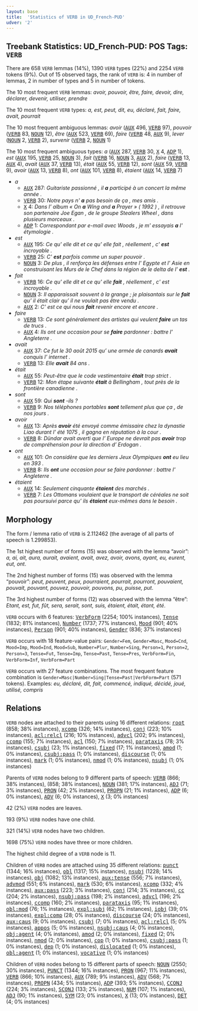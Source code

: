 ```yaml
---
layout: base
title:  'Statistics of VERB in UD_French-PUD'
udver: '2'
---
```


## Treebank Statistics: UD_French-PUD: POS Tags: `VERB`

There are 658 `VERB` lemmas (14%), 1390 `VERB` types (22%) and 2254 `VERB` tokens (9%).
Out of 15 observed tags, the rank of `VERB` is: 4 in number of lemmas, 2 in number of types and 5 in number of tokens.

The 10 most frequent `VERB` lemmas: <em>avoir, pouvoir, être, faire, devoir, dire, déclarer, devenir, utiliser, prendre</em>

The 10 most frequent `VERB` types:  <em>a, est, peut, dit, eu, déclaré, fait, faire, avait, pourrait</em>

The 10 most frequent ambiguous lemmas: <em>avoir</em> (<tt><a href="fr_pud-pos-AUX.html">AUX</a></tt> 496, <tt><a href="fr_pud-pos-VERB.html">VERB</a></tt> 97), <em>pouvoir</em> (<tt><a href="fr_pud-pos-VERB.html">VERB</a></tt> 83, <tt><a href="fr_pud-pos-NOUN.html">NOUN</a></tt> 12), <em>être</em> (<tt><a href="fr_pud-pos-AUX.html">AUX</a></tt> 523, <tt><a href="fr_pud-pos-VERB.html">VERB</a></tt> 69), <em>faire</em> (<tt><a href="fr_pud-pos-VERB.html">VERB</a></tt> 48, <tt><a href="fr_pud-pos-AUX.html">AUX</a></tt> 9), <em>lever</em> (<tt><a href="fr_pud-pos-NOUN.html">NOUN</a></tt> 2, <tt><a href="fr_pud-pos-VERB.html">VERB</a></tt> 2), <em>survenir</em> (<tt><a href="fr_pud-pos-VERB.html">VERB</a></tt> 2, <tt><a href="fr_pud-pos-NOUN.html">NOUN</a></tt> 1)

The 10 most frequent ambiguous types:  <em>a</em> (<tt><a href="fr_pud-pos-AUX.html">AUX</a></tt> 287, <tt><a href="fr_pud-pos-VERB.html">VERB</a></tt> 30, <tt><a href="fr_pud-pos-X.html">X</a></tt> 4, <tt><a href="fr_pud-pos-ADP.html">ADP</a></tt> 1), <em>est</em> (<tt><a href="fr_pud-pos-AUX.html">AUX</a></tt> 195, <tt><a href="fr_pud-pos-VERB.html">VERB</a></tt> 25, <tt><a href="fr_pud-pos-NOUN.html">NOUN</a></tt> 3), <em>fait</em> (<tt><a href="fr_pud-pos-VERB.html">VERB</a></tt> 16, <tt><a href="fr_pud-pos-NOUN.html">NOUN</a></tt> 3, <tt><a href="fr_pud-pos-AUX.html">AUX</a></tt> 2), <em>faire</em> (<tt><a href="fr_pud-pos-VERB.html">VERB</a></tt> 13, <tt><a href="fr_pud-pos-AUX.html">AUX</a></tt> 4), <em>avait</em> (<tt><a href="fr_pud-pos-AUX.html">AUX</a></tt> 37, <tt><a href="fr_pud-pos-VERB.html">VERB</a></tt> 13), <em>était</em> (<tt><a href="fr_pud-pos-AUX.html">AUX</a></tt> 55, <tt><a href="fr_pud-pos-VERB.html">VERB</a></tt> 12), <em>sont</em> (<tt><a href="fr_pud-pos-AUX.html">AUX</a></tt> 59, <tt><a href="fr_pud-pos-VERB.html">VERB</a></tt> 9), <em>avoir</em> (<tt><a href="fr_pud-pos-AUX.html">AUX</a></tt> 13, <tt><a href="fr_pud-pos-VERB.html">VERB</a></tt> 8), <em>ont</em> (<tt><a href="fr_pud-pos-AUX.html">AUX</a></tt> 101, <tt><a href="fr_pud-pos-VERB.html">VERB</a></tt> 8), <em>étaient</em> (<tt><a href="fr_pud-pos-AUX.html">AUX</a></tt> 14, <tt><a href="fr_pud-pos-VERB.html">VERB</a></tt> 7)


* <em>a</em>
  * <tt><a href="fr_pud-pos-AUX.html">AUX</a></tt> 287: <em>Guitariste passionné , il <b>a</b> participé à un concert la même année .</em>
  * <tt><a href="fr_pud-pos-VERB.html">VERB</a></tt> 30: <em>Notre pays n' <b>a</b> pas besoin de ça , mes amis .</em>
  * <tt><a href="fr_pud-pos-X.html">X</a></tt> 4: <em>Dans l’ album « On <b>a</b> Wing and <b>a</b> Prayer » ( 1992 ) , il retrouve son partenaire Joe Egan , de le groupe Stealers Wheel , dans plusieurs morceaux .</em>
  * <tt><a href="fr_pud-pos-ADP.html">ADP</a></tt> 1: <em>Correspondant par e-mail avec Woods , je m' essayais <b>a</b> l' étymologie .</em>
* <em>est</em>
  * <tt><a href="fr_pud-pos-AUX.html">AUX</a></tt> 195: <em>Ce qu' elle dit et ce qu' elle fait , réellement , c' <b>est</b> incroyable .</em>
  * <tt><a href="fr_pud-pos-VERB.html">VERB</a></tt> 25: <em>C' <b>est</b> parfois comme un super pouvoir .</em>
  * <tt><a href="fr_pud-pos-NOUN.html">NOUN</a></tt> 3: <em>De plus , il renforça les défenses entre l' Egypte et l' Asie en construisant les Murs de le Chef dans la région de le delta de l' <b>est</b> .</em>
* <em>fait</em>
  * <tt><a href="fr_pud-pos-VERB.html">VERB</a></tt> 16: <em>Ce qu' elle dit et ce qu' elle <b>fait</b> , réellement , c' est incroyable .</em>
  * <tt><a href="fr_pud-pos-NOUN.html">NOUN</a></tt> 3: <em>Il apparaissait souvent à la grange ; je plaisantais sur le <b>fait</b> qu’ il était clair qu’ il ne voulait pas être vendu .</em>
  * <tt><a href="fr_pud-pos-AUX.html">AUX</a></tt> 2: <em>C' est ce qui nous <b>fait</b> revenir encore et encore .</em>
* <em>faire</em>
  * <tt><a href="fr_pud-pos-VERB.html">VERB</a></tt> 13: <em>Ce sont généralement des artistes qui veulent <b>faire</b> un tas de trucs .</em>
  * <tt><a href="fr_pud-pos-AUX.html">AUX</a></tt> 4: <em>Ils ont une occasion pour se <b>faire</b> pardonner : battre l' Angleterre .</em>
* <em>avait</em>
  * <tt><a href="fr_pud-pos-AUX.html">AUX</a></tt> 37: <em>Ce fut le 30 août 2015 qu’ une armée de canards <b>avait</b> conquis l’ internet .</em>
  * <tt><a href="fr_pud-pos-VERB.html">VERB</a></tt> 13: <em>Elle <b>avait</b> 84 ans .</em>
* <em>était</em>
  * <tt><a href="fr_pud-pos-AUX.html">AUX</a></tt> 55: <em>Peut-être que le code vestimentaire <b>était</b> trop strict .</em>
  * <tt><a href="fr_pud-pos-VERB.html">VERB</a></tt> 12: <em>Mon étape suivante <b>était</b> à Bellingham , tout près de la frontière canadienne .</em>
* <em>sont</em>
  * <tt><a href="fr_pud-pos-AUX.html">AUX</a></tt> 59: <em>Qui <b>sont</b> -ils ?</em>
  * <tt><a href="fr_pud-pos-VERB.html">VERB</a></tt> 9: <em>Nos téléphones portables <b>sont</b> tellement plus que ça , de nos jours .</em>
* <em>avoir</em>
  * <tt><a href="fr_pud-pos-AUX.html">AUX</a></tt> 13: <em>Après <b>avoir</b> été envoyé comme émissaire chez la dynastie Liao durant l' été 1075 , il gagna en réputation à la cour .</em>
  * <tt><a href="fr_pud-pos-VERB.html">VERB</a></tt> 8: <em>Dündar avait averti que l’ Europe ne devrait pas <b>avoir</b> trop de compréhension pour la direction d’ Erdogan .</em>
* <em>ont</em>
  * <tt><a href="fr_pud-pos-AUX.html">AUX</a></tt> 101: <em>On considère que les derniers Jeux Olympiques <b>ont</b> eu lieu en 393 .</em>
  * <tt><a href="fr_pud-pos-VERB.html">VERB</a></tt> 8: <em>Ils <b>ont</b> une occasion pour se faire pardonner : battre l' Angleterre .</em>
* <em>étaient</em>
  * <tt><a href="fr_pud-pos-AUX.html">AUX</a></tt> 14: <em>Seulement cinquante <b>étaient</b> des marchés .</em>
  * <tt><a href="fr_pud-pos-VERB.html">VERB</a></tt> 7: <em>Les Ottomans voulaient que le transport de céréales ne soit pas poursuivi parce qu’ ils <b>étaient</b> eux-mêmes dans le besoin .</em>

## Morphology

The form / lemma ratio of `VERB` is 2.112462 (the average of all parts of speech is 1.299853).

The 1st highest number of forms (15) was observed with the lemma “avoir”: <em>a, ai, ait, aura, aurait, avaient, avait, avez, avoir, avons, ayant, eu, eurent, eut, ont</em>.

The 2nd highest number of forms (15) was observed with the lemma “pouvoir”: <em>peut, peuvent, peux, pourraient, pourrait, pourront, pouvaient, pouvait, pouvant, pouvez, pouvoir, pouvons, pu, puisse, put</em>.

The 3rd highest number of forms (12) was observed with the lemma “être”: <em>Etant, est, fut, fût, sera, serait, sont, suis, étaient, était, étant, été</em>.

`VERB` occurs with 6 features: <tt><a href="fr_pud-feat-VerbForm.html">VerbForm</a></tt> (2254; 100% instances), <tt><a href="fr_pud-feat-Tense.html">Tense</a></tt> (1832; 81% instances), <tt><a href="fr_pud-feat-Number.html">Number</a></tt> (1737; 77% instances), <tt><a href="fr_pud-feat-Mood.html">Mood</a></tt> (901; 40% instances), <tt><a href="fr_pud-feat-Person.html">Person</a></tt> (901; 40% instances), <tt><a href="fr_pud-feat-Gender.html">Gender</a></tt> (836; 37% instances)

`VERB` occurs with 18 feature-value pairs: `Gender=Fem`, `Gender=Masc`, `Mood=Cnd`, `Mood=Imp`, `Mood=Ind`, `Mood=Sub`, `Number=Plur`, `Number=Sing`, `Person=1`, `Person=2`, `Person=3`, `Tense=Fut`, `Tense=Imp`, `Tense=Past`, `Tense=Pres`, `VerbForm=Fin`, `VerbForm=Inf`, `VerbForm=Part`

`VERB` occurs with 27 feature combinations.
The most frequent feature combination is `Gender=Masc|Number=Sing|Tense=Past|VerbForm=Part` (571 tokens).
Examples: <em>eu, déclaré, dit, fait, commencé, indiqué, décidé, joué, utilisé, compris</em>


## Relations

`VERB` nodes are attached to their parents using 16 different relations: <tt><a href="fr_pud-dep-root.html">root</a></tt> (858; 38% instances), <tt><a href="fr_pud-dep-xcomp.html">xcomp</a></tt> (326; 14% instances), <tt><a href="fr_pud-dep-conj.html">conj</a></tt> (223; 10% instances), <tt><a href="fr_pud-dep-acl-relcl.html">acl:relcl</a></tt> (216; 10% instances), <tt><a href="fr_pud-dep-advcl.html">advcl</a></tt> (202; 9% instances), <tt><a href="fr_pud-dep-ccomp.html">ccomp</a></tt> (155; 7% instances), <tt><a href="fr_pud-dep-acl.html">acl</a></tt> (150; 7% instances), <tt><a href="fr_pud-dep-parataxis.html">parataxis</a></tt> (78; 3% instances), <tt><a href="fr_pud-dep-csubj.html">csubj</a></tt> (23; 1% instances), <tt><a href="fr_pud-dep-fixed.html">fixed</a></tt> (17; 1% instances), <tt><a href="fr_pud-dep-amod.html">amod</a></tt> (1; 0% instances), <tt><a href="fr_pud-dep-csubj-pass.html">csubj:pass</a></tt> (1; 0% instances), <tt><a href="fr_pud-dep-discourse.html">discourse</a></tt> (1; 0% instances), <tt><a href="fr_pud-dep-mark.html">mark</a></tt> (1; 0% instances), <tt><a href="fr_pud-dep-nmod.html">nmod</a></tt> (1; 0% instances), <tt><a href="fr_pud-dep-nsubj.html">nsubj</a></tt> (1; 0% instances)

Parents of `VERB` nodes belong to 9 different parts of speech: <tt><a href="fr_pud-pos-VERB.html">VERB</a></tt> (866; 38% instances),  (858; 38% instances), <tt><a href="fr_pud-pos-NOUN.html">NOUN</a></tt> (381; 17% instances), <tt><a href="fr_pud-pos-ADJ.html">ADJ</a></tt> (71; 3% instances), <tt><a href="fr_pud-pos-PRON.html">PRON</a></tt> (42; 2% instances), <tt><a href="fr_pud-pos-PROPN.html">PROPN</a></tt> (21; 1% instances), <tt><a href="fr_pud-pos-ADP.html">ADP</a></tt> (6; 0% instances), <tt><a href="fr_pud-pos-ADV.html">ADV</a></tt> (6; 0% instances), <tt><a href="fr_pud-pos-X.html">X</a></tt> (3; 0% instances)

42 (2%) `VERB` nodes are leaves.

193 (9%) `VERB` nodes have one child.

321 (14%) `VERB` nodes have two children.

1698 (75%) `VERB` nodes have three or more children.

The highest child degree of a `VERB` node is 11.

Children of `VERB` nodes are attached using 35 different relations: <tt><a href="fr_pud-dep-punct.html">punct</a></tt> (1344; 16% instances), <tt><a href="fr_pud-dep-obl.html">obl</a></tt> (1317; 15% instances), <tt><a href="fr_pud-dep-nsubj.html">nsubj</a></tt> (1228; 14% instances), <tt><a href="fr_pud-dep-obj.html">obj</a></tt> (1082; 13% instances), <tt><a href="fr_pud-dep-aux-tense.html">aux:tense</a></tt> (556; 7% instances), <tt><a href="fr_pud-dep-advmod.html">advmod</a></tt> (551; 6% instances), <tt><a href="fr_pud-dep-mark.html">mark</a></tt> (530; 6% instances), <tt><a href="fr_pud-dep-xcomp.html">xcomp</a></tt> (332; 4% instances), <tt><a href="fr_pud-dep-aux-pass.html">aux:pass</a></tt> (223; 3% instances), <tt><a href="fr_pud-dep-conj.html">conj</a></tt> (214; 3% instances), <tt><a href="fr_pud-dep-cc.html">cc</a></tt> (204; 2% instances), <tt><a href="fr_pud-dep-nsubj-pass.html">nsubj:pass</a></tt> (198; 2% instances), <tt><a href="fr_pud-dep-advcl.html">advcl</a></tt> (196; 2% instances), <tt><a href="fr_pud-dep-ccomp.html">ccomp</a></tt> (160; 2% instances), <tt><a href="fr_pud-dep-parataxis.html">parataxis</a></tt> (95; 1% instances), <tt><a href="fr_pud-dep-obl-mod.html">obl:mod</a></tt> (76; 1% instances), <tt><a href="fr_pud-dep-expl-subj.html">expl:subj</a></tt> (62; 1% instances), <tt><a href="fr_pud-dep-iobj.html">iobj</a></tt> (39; 0% instances), <tt><a href="fr_pud-dep-expl-comp.html">expl:comp</a></tt> (28; 0% instances), <tt><a href="fr_pud-dep-discourse.html">discourse</a></tt> (24; 0% instances), <tt><a href="fr_pud-dep-aux-caus.html">aux:caus</a></tt> (9; 0% instances), <tt><a href="fr_pud-dep-csubj.html">csubj</a></tt> (7; 0% instances), <tt><a href="fr_pud-dep-acl-relcl.html">acl:relcl</a></tt> (5; 0% instances), <tt><a href="fr_pud-dep-appos.html">appos</a></tt> (5; 0% instances), <tt><a href="fr_pud-dep-nsubj-caus.html">nsubj:caus</a></tt> (4; 0% instances), <tt><a href="fr_pud-dep-obj-agent.html">obj:agent</a></tt> (4; 0% instances), <tt><a href="fr_pud-dep-amod.html">amod</a></tt> (2; 0% instances), <tt><a href="fr_pud-dep-fixed.html">fixed</a></tt> (2; 0% instances), <tt><a href="fr_pud-dep-nmod.html">nmod</a></tt> (2; 0% instances), <tt><a href="fr_pud-dep-cop.html">cop</a></tt> (1; 0% instances), <tt><a href="fr_pud-dep-csubj-pass.html">csubj:pass</a></tt> (1; 0% instances), <tt><a href="fr_pud-dep-dep.html">dep</a></tt> (1; 0% instances), <tt><a href="fr_pud-dep-dislocated.html">dislocated</a></tt> (1; 0% instances), <tt><a href="fr_pud-dep-obl-agent.html">obl:agent</a></tt> (1; 0% instances), <tt><a href="fr_pud-dep-vocative.html">vocative</a></tt> (1; 0% instances)

Children of `VERB` nodes belong to 15 different parts of speech: <tt><a href="fr_pud-pos-NOUN.html">NOUN</a></tt> (2550; 30% instances), <tt><a href="fr_pud-pos-PUNCT.html">PUNCT</a></tt> (1344; 16% instances), <tt><a href="fr_pud-pos-PRON.html">PRON</a></tt> (967; 11% instances), <tt><a href="fr_pud-pos-VERB.html">VERB</a></tt> (866; 10% instances), <tt><a href="fr_pud-pos-AUX.html">AUX</a></tt> (789; 9% instances), <tt><a href="fr_pud-pos-ADV.html">ADV</a></tt> (568; 7% instances), <tt><a href="fr_pud-pos-PROPN.html">PROPN</a></tt> (434; 5% instances), <tt><a href="fr_pud-pos-ADP.html">ADP</a></tt> (393; 5% instances), <tt><a href="fr_pud-pos-CCONJ.html">CCONJ</a></tt> (224; 3% instances), <tt><a href="fr_pud-pos-SCONJ.html">SCONJ</a></tt> (133; 2% instances), <tt><a href="fr_pud-pos-NUM.html">NUM</a></tt> (107; 1% instances), <tt><a href="fr_pud-pos-ADJ.html">ADJ</a></tt> (90; 1% instances), <tt><a href="fr_pud-pos-SYM.html">SYM</a></tt> (23; 0% instances), <tt><a href="fr_pud-pos-X.html">X</a></tt> (13; 0% instances), <tt><a href="fr_pud-pos-DET.html">DET</a></tt> (4; 0% instances)

